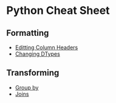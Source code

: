 # Python Cheat Sheet

## Formatting
- [Editting Column Headers](https://github.com/vamsivchinta1/Python-Scripts/blob/main/Python%20Cheat%20Sheets/Editing%20Column%20Headers.md)
- [Changing DTypes](https://github.com/vamsivchinta1/Python-Scripts/blob/main/Python%20Cheat%20Sheets/Changing%20DTypes.md)

## Transforming
- [Group by](https://github.com/vamsivchinta1/Python-Scripts/blob/main/Python%20Cheat%20Sheets/Group-By.md)
- [Joins](https://github.com/vamsivchinta1/Python-Scripts/blob/main/Python%20Cheat%20Sheets/Joins.md)
